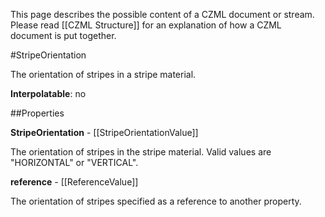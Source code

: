 This page describes the possible content of a CZML document or stream.  Please read [[CZML Structure]] for an explanation of how a CZML document is put together.

#StripeOrientation

The orientation of stripes in a stripe material.

**Interpolatable**: no

##Properties

**StripeOrientation** - [[StripeOrientationValue]]

The orientation of stripes in the stripe material. Valid values are "HORIZONTAL" or "VERTICAL".


**reference** - [[ReferenceValue]]

The orientation of stripes specified as a reference to another property.


